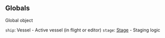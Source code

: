 ## Globals

Global object

`ship`: Vessel - Active vessel (in flight or editor)
`stage`: [Stage](RedOnion.KSP/API/Stage.md) - Staging logic
